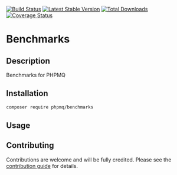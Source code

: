 [![Build Status](https://travis-ci.org/phpmq/benchmarks.svg?branch=master)](https://travis-ci.org/phpmq/benchmarks)
[![Latest Stable Version](https://poser.pugx.org/phpmq/benchmarks/v/stable)](https://packagist.org/packages/phpmq/benchmarks) 
[![Total Downloads](https://poser.pugx.org/phpmq/benchmarks/downloads)](https://packagist.org/packages/phpmq/benchmarks) 
[![Coverage Status](https://coveralls.io/repos/github/phpmq/benchmarks/badge.svg?branch=master)](https://coveralls.io/github/phpmq/benchmarks?branch=master)

# Benchmarks

## Description

Benchmarks for PHPMQ

## Installation

```bash
composer require phpmq/benchmarks
```

## Usage

## Contributing

Contributions are welcome and will be fully credited. Please see the [contribution guide](CONTRIBUTING.md) for details.


